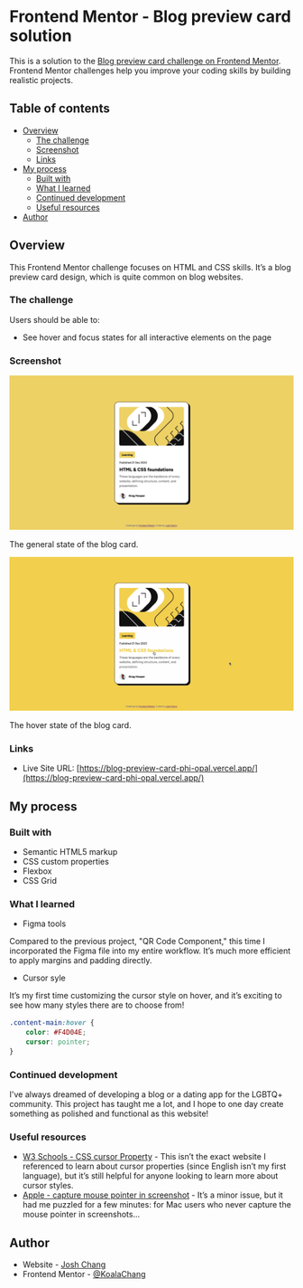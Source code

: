 # Frontend Mentor - Blog preview card solution

This is a solution to the [Blog preview card challenge on Frontend Mentor](https://www.frontendmentor.io/challenges/blog-preview-card-ckPaj01IcS). Frontend Mentor challenges help you improve your coding skills by building realistic projects. 

## Table of contents

- [Overview](#overview)
  - [The challenge](#the-challenge)
  - [Screenshot](#screenshot)
  - [Links](#links)
- [My process](#my-process)
  - [Built with](#built-with)
  - [What I learned](#what-i-learned)
  - [Continued development](#continued-development)
  - [Useful resources](#useful-resources)
- [Author](#author)


## Overview

This Frontend Mentor challenge focuses on HTML and CSS skills. It’s a blog preview card design, which is quite common on blog websites.

### The challenge

Users should be able to:

- See hover and focus states for all interactive elements on the page

### Screenshot

![](./截圖%202024-11-01%20上午11.51.43.png)

The general state of the blog card.


![](./截圖%202024-11-01%20中午12.05.37.png)

The hover state of the blog card.

### Links

- Live Site URL: [https://blog-preview-card-phi-opal.vercel.app/](https://blog-preview-card-phi-opal.vercel.app/)

## My process

### Built with

- Semantic HTML5 markup
- CSS custom properties
- Flexbox
- CSS Grid


### What I learned

- Figma tools

Compared to the previous project, "QR Code Component," this time I incorporated the Figma file into my entire workflow. It’s much more efficient to apply margins and padding directly.

- Cursor syle

It’s my first time customizing the cursor style on hover, and it’s exciting to see how many styles there are to choose from!

```css
.content-main:hover {
    color: #F4D04E;
    cursor: pointer;
}
```

### Continued development

I've always dreamed of developing a blog or a dating app for the LGBTQ+ community. This project has taught me a lot, and I hope to one day create something as polished and functional as this website!

### Useful resources

- [W3 Schools - CSS cursor Property](https://www.w3schools.com/cssref/pr_class_cursor.php) - This isn’t the exact website I referenced to learn about cursor properties (since English isn’t my first language), but it’s still helpful for anyone looking to learn more about cursor styles.
- [Apple - capture mouse pointer in screenshot](https://support.apple.com/zh-tw/guide/mac-help/mh26782/mac) - It’s a minor issue, but it had me puzzled for a few minutes: for Mac users who never capture the mouse pointer in screenshots...


## Author

- Website - [Josh Chang](https://github.com/KoalaChang)
- Frontend Mentor - [@KoalaChang](https://www.frontendmentor.io/profile/KoalaChang)

